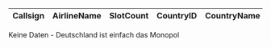 | Callsign | AirlineName | SlotCount | CountryID | CountryName |
| :--- | :--- | :--- | :--- | :--- |

Keine Daten - Deutschland ist einfach das Monopol